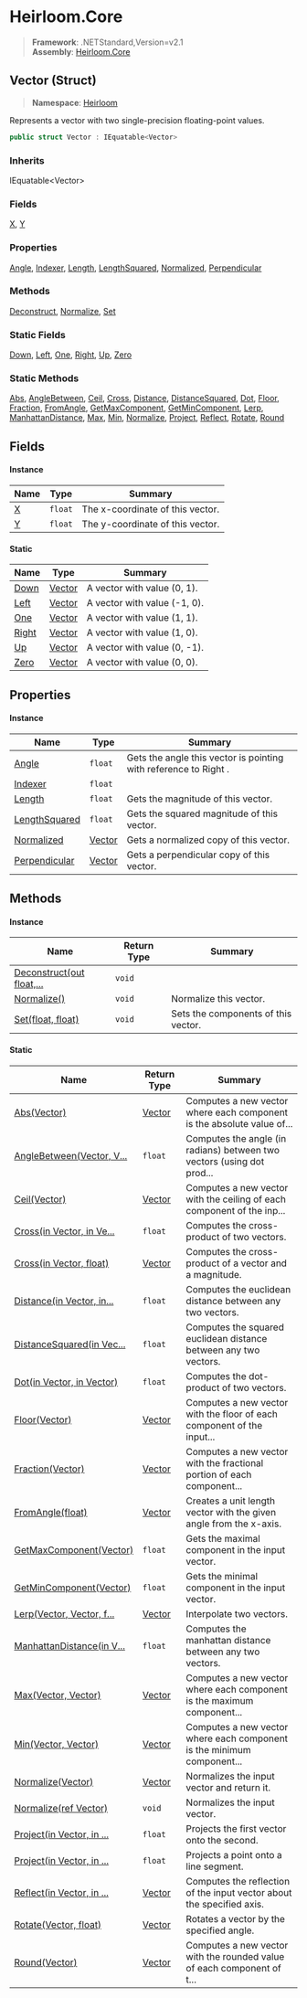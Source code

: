 # Heirloom.Core

> **Framework**: .NETStandard,Version=v2.1  
> **Assembly**: [Heirloom.Core][0]

## Vector (Struct)

> **Namespace**: [Heirloom][0]

Represents a vector with two single-precision floating-point values.

```cs
public struct Vector : IEquatable<Vector>
```

### Inherits

IEquatable\<Vector>

### Fields

[X][1], [Y][2]

### Properties

[Angle][3], [Indexer][4], [Length][5], [LengthSquared][6], [Normalized][7], [Perpendicular][8]

### Methods

[Deconstruct][9], [Normalize][10], [Set][11]

### Static Fields

[Down][12], [Left][13], [One][14], [Right][15], [Up][16], [Zero][17]

### Static Methods

[Abs][18], [AngleBetween][19], [Ceil][20], [Cross][21], [Distance][22], [DistanceSquared][23], [Dot][24], [Floor][25], [Fraction][26], [FromAngle][27], [GetMaxComponent][28], [GetMinComponent][29], [Lerp][30], [ManhattanDistance][31], [Max][32], [Min][33], [Normalize][10], [Project][34], [Reflect][35], [Rotate][36], [Round][37]

## Fields

#### Instance

| Name   | Type    | Summary                          |
|--------|---------|----------------------------------|
| [X][1] | `float` | The x-coordinate of this vector. |
| [Y][2] | `float` | The y-coordinate of this vector. |

#### Static

| Name        | Type         | Summary                      |
|-------------|--------------|------------------------------|
| [Down][12]  | [Vector][38] | A vector with value (0, 1).  |
| [Left][13]  | [Vector][38] | A vector with value (-1, 0). |
| [One][14]   | [Vector][38] | A vector with value (1, 1).  |
| [Right][15] | [Vector][38] | A vector with value (1, 0).  |
| [Up][16]    | [Vector][38] | A vector with value (0, -1). |
| [Zero][17]  | [Vector][38] | A vector with value (0, 0).  |

## Properties

#### Instance

| Name               | Type         | Summary                                                          |
|--------------------|--------------|------------------------------------------------------------------|
| [Angle][3]         | `float`      | Gets the angle this vector is pointing with reference to Right . |
| [Indexer][4]       | `float`      |                                                                  |
| [Length][5]        | `float`      | Gets the magnitude of this vector.                               |
| [LengthSquared][6] | `float`      | Gets the squared magnitude of this vector.                       |
| [Normalized][7]    | [Vector][38] | Gets a normalized copy of this vector.                           |
| [Perpendicular][8] | [Vector][38] | Gets a perpendicular copy of this vector.                        |

## Methods

#### Instance

| Name                           | Return Type | Summary                             |
|--------------------------------|-------------|-------------------------------------|
| [Deconstruct(out float,...][9] | `void`      |                                     |
| [Normalize()][10]              | `void`      | Normalize this vector.              |
| [Set(float, float)][11]        | `void`      | Sets the components of this vector. |

#### Static

| Name                            | Return Type  | Summary                                                                |
|---------------------------------|--------------|------------------------------------------------------------------------|
| [Abs(Vector)][18]               | [Vector][38] | Computes a new vector where each component is the absolute value of... |
| [AngleBetween(Vector, V...][19] | `float`      | Computes the angle (in radians) between two vectors (using dot prod... |
| [Ceil(Vector)][20]              | [Vector][38] | Computes a new vector with the ceiling of each component of the inp... |
| [Cross(in Vector, in Ve...][21] | `float`      | Computes the cross-product of two vectors.                             |
| [Cross(in Vector, float)][21]   | [Vector][38] | Computes the cross-product of a vector and a magnitude.                |
| [Distance(in Vector, in...][22] | `float`      | Computes the euclidean distance between any two vectors.               |
| [DistanceSquared(in Vec...][23] | `float`      | Computes the squared euclidean distance between any two vectors.       |
| [Dot(in Vector, in Vector)][24] | `float`      | Computes the dot-product of two vectors.                               |
| [Floor(Vector)][25]             | [Vector][38] | Computes a new vector with the floor of each component of the input... |
| [Fraction(Vector)][26]          | [Vector][38] | Computes a new vector with the fractional portion of each component... |
| [FromAngle(float)][27]          | [Vector][38] | Creates a unit length vector with the given angle from the x-axis.     |
| [GetMaxComponent(Vector)][28]   | `float`      | Gets the maximal component in the input vector.                        |
| [GetMinComponent(Vector)][29]   | `float`      | Gets the minimal component in the input vector.                        |
| [Lerp(Vector, Vector, f...][30] | [Vector][38] | Interpolate two vectors.                                               |
| [ManhattanDistance(in V...][31] | `float`      | Computes the manhattan distance between any two vectors.               |
| [Max(Vector, Vector)][32]       | [Vector][38] | Computes a new vector where each component is the maximum component... |
| [Min(Vector, Vector)][33]       | [Vector][38] | Computes a new vector where each component is the minimum component... |
| [Normalize(Vector)][10]         | [Vector][38] | Normalizes the input vector and return it.                             |
| [Normalize(ref Vector)][10]     | `void`       | Normalizes the input vector.                                           |
| [Project(in Vector, in ...][34] | `float`      | Projects the first vector onto the second.                             |
| [Project(in Vector, in ...][34] | `float`      | Projects a point onto a line segment.                                  |
| [Reflect(in Vector, in ...][35] | [Vector][38] | Computes the reflection of the input vector about the specified axis.  |
| [Rotate(Vector, float)][36]     | [Vector][38] | Rotates a vector by the specified angle.                               |
| [Round(Vector)][37]             | [Vector][38] | Computes a new vector with the rounded value of each component of t... |

[0]: ../../Heirloom.Core.md
[1]: Vector/X.md
[2]: Vector/Y.md
[3]: Vector/Angle.md
[4]: Vector/Indexer.md
[5]: Vector/Length.md
[6]: Vector/LengthSquared.md
[7]: Vector/Normalized.md
[8]: Vector/Perpendicular.md
[9]: Vector/Deconstruct.md
[10]: Vector/Normalize.md
[11]: Vector/Set.md
[12]: Vector/Down.md
[13]: Vector/Left.md
[14]: Vector/One.md
[15]: Vector/Right.md
[16]: Vector/Up.md
[17]: Vector/Zero.md
[18]: Vector/Abs.md
[19]: Vector/AngleBetween.md
[20]: Vector/Ceil.md
[21]: Vector/Cross.md
[22]: Vector/Distance.md
[23]: Vector/DistanceSquared.md
[24]: Vector/Dot.md
[25]: Vector/Floor.md
[26]: Vector/Fraction.md
[27]: Vector/FromAngle.md
[28]: Vector/GetMaxComponent.md
[29]: Vector/GetMinComponent.md
[30]: Vector/Lerp.md
[31]: Vector/ManhattanDistance.md
[32]: Vector/Max.md
[33]: Vector/Min.md
[34]: Vector/Project.md
[35]: Vector/Reflect.md
[36]: Vector/Rotate.md
[37]: Vector/Round.md
[38]: Vector.md
